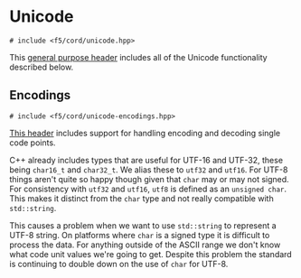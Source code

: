 # Unicode

    # include <f5/cord/unicode.hpp>

This [general purpose header](unicode.hpp) includes all of the Unicode functionality described below.


## Encodings

    # include <f5/cord/unicode-encodings.hpp>

[This header](unicode-encodings.hpp) includes support for handling encoding and decoding single code points.

C++ already includes types that are useful for UTF-16 and UTF-32, these being `char16_t` and `char32_t`. We alias these to `utf32` and `utf16`. For UTF-8 things aren't quite so happy though given that `char` may or may not signed. For consistency with `utf32` and `utf16`, `utf8` is defined as an `unsigned char`. This makes it distinct from the `char` type and not really compatible with `std::string`.

This causes a problem when we want to use `std::string` to represent a UTF-8 string. On platforms where `char` is a signed type it is difficult to process the data. For anything outside of the ASCII range we don't know what code unit values we're going to get. Despite this problem the standard is continuing to double down on the use of `char` for UTF-8.

